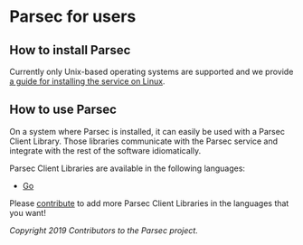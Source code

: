 # Parsec for users

## How to install Parsec

Currently only Unix-based operating systems are supported and we provide [a guide for installing the
service on Linux](parsec_service/install_parsec_linux.md).

## How to use Parsec

On a system where Parsec is installed, it can easily be used with a Parsec Client Library. Those
libraries communicate with the Parsec service and integrate with the rest of the software
idiomatically.

Parsec Client Libraries are available in the following languages:

- [Go](https://github.com/parallaxsecond/parsec-client-go)

Please [contribute](parsec_client/writing_library.md) to add more Parsec Client Libraries in the
languages that you want!

*Copyright 2019 Contributors to the Parsec project.*
